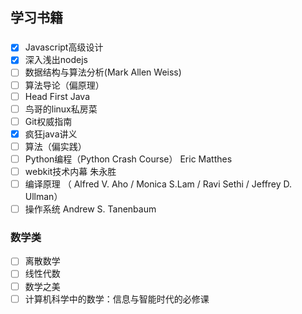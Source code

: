 ## 学习书籍
### 
- [x] Javascript高级设计
- [x] 深入浅出nodejs
- [ ] 数据结构与算法分析(Mark Allen Weiss)
- [ ] 算法导论（偏原理）
- [ ] Head First Java
- [ ] 鸟哥的linux私房菜
- [ ] Git权威指南
- [x] 疯狂java讲义
- [ ] 算法（偏实践） 
- [ ] Python编程（Python Crash Course） Eric Matthes
- [ ] webkit技术内幕 朱永胜
- [ ] 编译原理  （ Alfred V. Aho / Monica S.Lam / Ravi Sethi / Jeffrey D. Ullman）
- [ ] 操作系统 Andrew S. Tanenbaum
### 数学类
- [ ] 离散数学
- [ ] 线性代数
- [ ] 数学之美
- [ ] 计算机科学中的数学：信息与智能时代的必修课